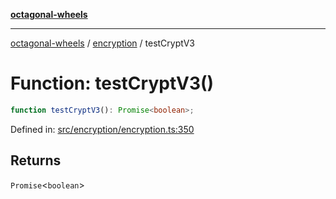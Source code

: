 [**octagonal-wheels**](../../../../README.md)

***

[octagonal-wheels](../../../../globals.md) / [encryption](../README.md) / testCryptV3

# Function: testCryptV3()

```ts
function testCryptV3(): Promise<boolean>;
```

Defined in: [src/encryption/encryption.ts:350](https://github.com/vrtmrz/octagonal-wheels/blob/main/src/encryption/encryption.ts#L350)

## Returns

`Promise`\<`boolean`\>
